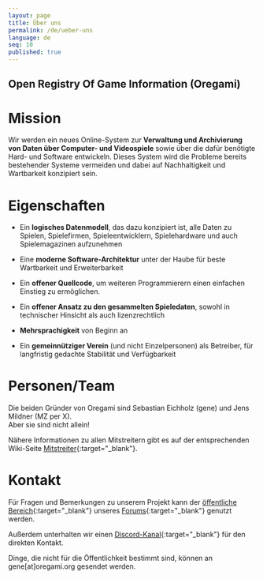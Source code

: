 ```yaml
---
layout: page
title: Über uns
permalink: /de/ueber-uns
language: de
seq: 10
published: true
---
```


## Open Registry Of Game Information (Oregami)


# Mission

Wir werden ein neues Online-System zur **Verwaltung und Archivierung von Daten über Computer- und Videospiele** sowie über die dafür benötigte Hard- und Software entwickeln. Dieses System wird die Probleme bereits bestehender Systeme vermeiden und dabei auf Nachhaltigkeit und Wartbarkeit konzipiert sein.  


# Eigenschaften

*   Ein **logisches Datenmodell**, das dazu konzipiert ist, alle Daten zu Spielen, Spielefirmen, Spieleentwicklern, Spielehardware und auch Spielemagazinen aufzunehmen

*   Eine **moderne Software-Architektur** unter der Haube für beste Wartbarkeit und Erweiterbarkeit

*   Ein **offener Quellcode**, um weiteren Programmierern einen einfachen Einstieg zu ermöglichen.

*   Ein **offener Ansatz zu den gesammelten Spieledaten**, sowohl in technischer Hinsicht als auch lizenzrechtlich

*   **Mehrsprachigkeit** von Beginn an

*   Ein **gemeinnütziger Verein** (und nicht Einzelpersonen) als Betreiber, für langfristig gedachte Stabilität und Verfügbarkeit


# Personen/Team

Die beiden Gründer von Oregami sind Sebastian Eichholz (gene) und Jens Mildner (MZ per X).  
Aber sie sind nicht allein!

Nähere Informationen zu allen Mitstreitern gibt es auf der entsprechenden Wiki-Seite [Mitstreiter](https://oregami.atlassian.net/wiki/spaces/OR/pages/3408013/Current+members){:target="_blank"}.


# Kontakt

Für Fragen und Bemerkungen zu unserem Projekt kann der [öffentliche Bereich](https://forum.oregami.org/viewforum.php?f=37){:target="_blank"} unseres [Forums](https://forum.oregami.org/){:target="_blank"} genutzt werden.  

Außerdem unterhalten wir einen [Discord-Kanal](https://discordapp.com/){:target="_blank"} für den direkten Kontakt.

Dinge, die nicht für die Öffentlichkeit bestimmt sind, können an gene\[at\]oregami.org gesendet werden.